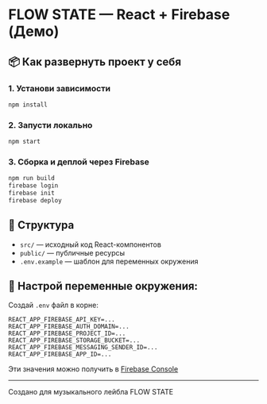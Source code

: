 
# FLOW STATE — React + Firebase (Демо)

## 📦 Как развернуть проект у себя

### 1. Установи зависимости
```bash
npm install
```

### 2. Запусти локально
```bash
npm start
```

### 3. Сборка и деплой через Firebase
```bash
npm run build
firebase login
firebase init
firebase deploy
```

## 📁 Структура
- `src/` — исходный код React-компонентов
- `public/` — публичные ресурсы
- `.env.example` — шаблон для переменных окружения

## 🔐 Настрой переменные окружения:
Создай `.env` файл в корне:
```
REACT_APP_FIREBASE_API_KEY=...
REACT_APP_FIREBASE_AUTH_DOMAIN=...
REACT_APP_FIREBASE_PROJECT_ID=...
REACT_APP_FIREBASE_STORAGE_BUCKET=...
REACT_APP_FIREBASE_MESSAGING_SENDER_ID=...
REACT_APP_FIREBASE_APP_ID=...
```
Эти значения можно получить в [Firebase Console](https://console.firebase.google.com)

---

Создано для музыкального лейбла FLOW STATE
